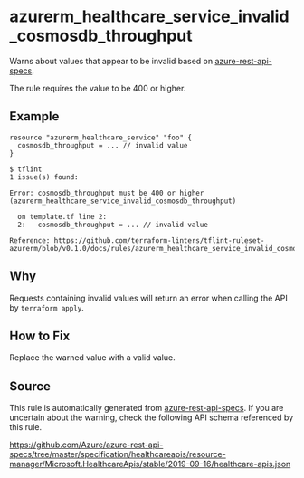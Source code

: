 <!--- This file generated by `tools/apispec-rule-gen/main.go`. DO NOT EDIT --->

# azurerm_healthcare_service_invalid_cosmosdb_throughput

Warns about values that appear to be invalid based on [azure-rest-api-specs](https://github.com/Azure/azure-rest-api-specs).

The rule requires the value to be 400 or higher.

## Example

```hcl
resource "azurerm_healthcare_service" "foo" {
  cosmosdb_throughput = ... // invalid value
}
```

```
$ tflint
1 issue(s) found:

Error: cosmosdb_throughput must be 400 or higher (azurerm_healthcare_service_invalid_cosmosdb_throughput)

  on template.tf line 2:
  2:   cosmosdb_throughput = ... // invalid value

Reference: https://github.com/terraform-linters/tflint-ruleset-azurerm/blob/v0.1.0/docs/rules/azurerm_healthcare_service_invalid_cosmosdb_throughput.md

```

## Why

Requests containing invalid values will return an error when calling the API by `terraform apply`.

## How to Fix

Replace the warned value with a valid value.

## Source

This rule is automatically generated from [azure-rest-api-specs](https://github.com/Azure/azure-rest-api-specs). If you are uncertain about the warning, check the following API schema referenced by this rule.

https://github.com/Azure/azure-rest-api-specs/tree/master/specification/healthcareapis/resource-manager/Microsoft.HealthcareApis/stable/2019-09-16/healthcare-apis.json
